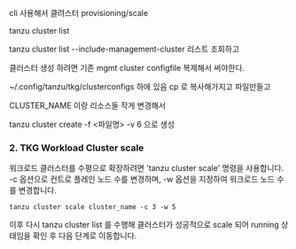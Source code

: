 cli 사용해서 클려스터 provisioning/scale

tanzu cluster list

tanzu cluster list --include-management-cluster
리스트 조회하고


클러스터 생성 하려면 기존 mgmt cluster configfile 복제해서 써야한다.

~/.config/tanzu/tkg/clusterconfigs 하에 있음
cp 로 복사해가지고 파일만들고

CLUSTER_NAME 이랑 리소스들 작게 변경해서

tanzu cluster create -f <파일명> -v 6 으로 생성



### 2. TKG Workload Cluster scale
워크로드 클러스터를 수평으로 확장하려면 'tanzu cluster scale' 명령을 사용합니다.
-c 옵션으로 컨트로 플레인 노드 수를 변경하며, -w 옵션을 지정하여 워크로드 노드 수를 변경합니다.
~~~
tanzu cluster scale cluster_name -c 3 -w 5
~~~

이후 다시 tanzu cluster list 를 수행해 클러스터가 성공적으로 scale 되어 running 상태임을 확인 후 다음 단계로 이동합니다.



